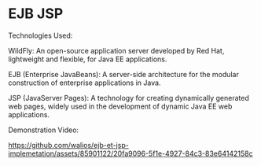 # EJB JSP
Technologies Used:

WildFly: An open-source application server developed by Red Hat, lightweight and flexible, for Java EE applications.

EJB (Enterprise JavaBeans): A server-side architecture for the modular construction of enterprise applications in Java.

JSP (JavaServer Pages): A technology for creating dynamically generated web pages, widely used in the development of dynamic Java EE web applications.

Demonstration Video: 

https://github.com/walios/ejb-et-jsp-implemetation/assets/85901122/20fa9096-5f1e-4927-84c3-83e64142158c

